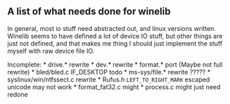 ## A list of what needs done for winelib

In general, most io stuff need abstracted out, and linux versions written. Winelib seems to have defined a lot of device IO stuff, but other things are just not defined, and that makes me thing I should just implement the stuff myself with raw device file IO. 

Incomplete:
	* drive.\* rewrite
	* dev.\* rewrite
	* format.\* port (Maybe not full rewrite)
	* bled/bled.c IF_DESKTOP todo
	* ms-sys/file.\* rewrite ?????
	* syslinux/win/ntfssect.c rewrite
	* Rufus.h `LEFT_TO_RIGHT_MARK` escaped unicode may not work
	* format_fat32.c might 
	* process.c might just need redone
